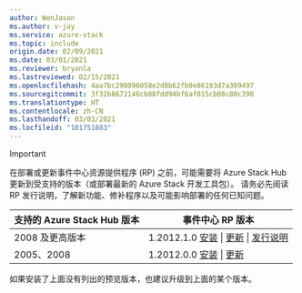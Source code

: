 ```yaml
---
author: WenJason
ms.author: v-jay
ms.service: azure-stack
ms.topic: include
origin.date: 02/09/2021
ms.date: 03/01/2021
ms.reviewer: bryanla
ms.lastreviewed: 02/15/2021
ms.openlocfilehash: 4aa7bc298096058e2d8b62fb0e06193d7a309497
ms.sourcegitcommit: 3f32b8672146cb08fdd94bf6af015cb08c80c390
ms.translationtype: HT
ms.contentlocale: zh-CN
ms.lasthandoff: 03/03/2021
ms.locfileid: "101751883"
---
```

<!-- TODO - For each release: add AzS Hub build number, Event Hubs RP version number, & corresponding Event Hubs release notes text/link -->
> [!IMPORTANT]
> 在部署或更新事件中心资源提供程序 (RP) 之前，可能需要将 Azure Stack Hub 更新到受支持的版本（或部署最新的 Azure Stack 开发工具包）。 请务必先阅读 RP 发行说明，了解新功能、修补程序以及可能影响部署的任何已知问题。
>
> | 支持的 Azure Stack Hub 版本 | 事件中心 RP 版本 |
> |-----|---|
> | 2008 及更高版本 | 1.2012.1.0 [安装](../operator/event-hubs-rp-install.md) \| [更新](../operator/resource-provider-apply-updates.md) \| [发行说明](../operator/event-hubs-rp-release-1-2012-10.md) |
> | 2005、2008 | 1.2012.0.0 [安装](../operator/event-hubs-rp-install.md) \| [更新](../operator/resource-provider-apply-updates.md) |
> 
> 如果安装了上面没有列出的预览版本，也建议升级到上面的某个版本。
